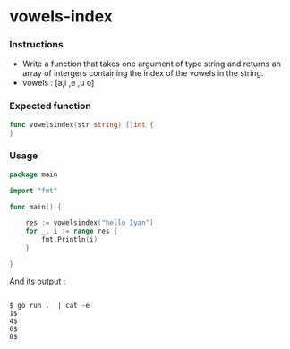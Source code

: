 # vowels-index

### Instructions

- Write a function that takes one argument of type string and returns an array of intergers containing the index of the vowels in the string.
- vowels : [a,i ,e ,u o]

### Expected function

```go 
func vowelsindex(str string) []int {
}
```
### Usage

```go
package main

import "fmt"

func main() {

	res := vowelsindex("hello Iyan")
	for _, i := range res {
		fmt.Println(i)
	}

}

```
And its output :
```console

$ go run .  | cat -e
1$
4$
6$
8$
```
    

